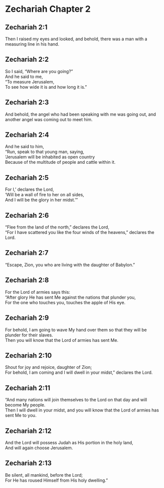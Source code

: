 # Zechariah Chapter 2

## Zechariah 2:1

Then I raised my eyes and looked, and behold, there was a man with a measuring line in his hand.

## Zechariah 2:2

So I said, “Where are you going?”  
And he said to me,  
“To measure Jerusalem,  
To see how wide it is and how long it is.”

## Zechariah 2:3

And behold, the angel who had been speaking with me was going out, and another angel was coming out to meet him.

## Zechariah 2:4

And he said to him,  
“Run, speak to that young man, saying,  
‘Jerusalem will be inhabited as open country  
Because of the multitude of people and cattle within it.

## Zechariah 2:5

For I,’ declares the Lord,  
‘Will be a wall of fire to her on all sides,  
And I will be the glory in her midst.’”

## Zechariah 2:6

“Flee from the land of the north,” declares the Lord,  
“For I have scattered you like the four winds of the heavens,” declares the Lord.

## Zechariah 2:7

“Escape, Zion, you who are living with the daughter of Babylon.”

## Zechariah 2:8

For the Lord of armies says this:  
“After glory He has sent Me against the nations that plunder you,  
For the one who touches you, touches the apple of His eye.

## Zechariah 2:9

For behold, I am going to wave My hand over them so that they will be plunder for their slaves.  
Then you will know that the Lord of armies has sent Me.

## Zechariah 2:10

Shout for joy and rejoice, daughter of Zion;  
For behold, I am coming and I will dwell in your midst,” declares the Lord.

## Zechariah 2:11

“And many nations will join themselves to the Lord on that day and will become My people.  
Then I will dwell in your midst, and you will know that the Lord of armies has sent Me to you.

## Zechariah 2:12

And the Lord will possess Judah as His portion in the holy land,  
And will again choose Jerusalem.

## Zechariah 2:13

Be silent, all mankind, before the Lord;  
For He has roused Himself from His holy dwelling.”
